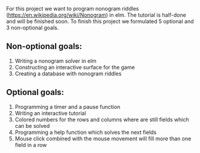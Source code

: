 For this project we want to program nonogram riddles (https://en.wikipedia.org/wiki/Nonogram) in elm.
The tutorial is half-done and will be finished soon.
To finish this project we formulated 5 optional and 3 non-optional goals.

## Non-optional goals:

1.  Writing a nonogram solver in elm
2. Constructing an interactive surface for the game
3. Creating a database with nonogram riddles

## Optional goals:

1. Programming a timer and a pause function
2. Writing an interactive tutorial
3. Colored numbers for the rows and columns where are still fields which can be solved
4. Programming a help function which solves the next fields
5. Mouse click combined with the mouse movement will fill more than one field in a row


